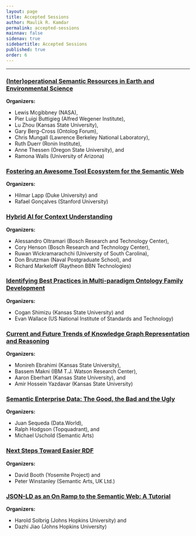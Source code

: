 ```yaml
---
layout: page
title: Accepted Sessions
author: Maulik R. Kamdar
permalink: accepted-sessions
mainnav: false
sidenav: true
sidebartitle: Accepted Sessions
published: true
order: 6
---
```


----------------------------------------------------------------

### [**(Inter)operational Semantic Resources in Earth and Environmental Science**](https://us2ts.org/program-interoperational-earth-environment-semantics)

**Organizers:** 
- Lewis Mcgibbney (NASA), 
- Pier Luigi Buttigieg (Alfred Wegener Institute), 
- Lu Zhou (Kansas State University), 
- Gary Berg-Cross (Ontolog Forum), 
- Chris Mungall (Lawrence Berkeley National Laboratory), 
- Ruth Duerr (Ronin Institute), 
- Anne Thessen (Oregon State University), and 
- Ramona Walls (University of Arizona)


### [**Fostering an Awesome Tool Ecosystem for the Semantic Web**](https://us2ts.org/program-tool-ecosystem)

**Organizers:** 
- Hilmar Lapp (Duke University) and 
- Rafael Gonçalves (Stanford University)


### [**Hybrid AI for Context Understanding**](https://us2ts.org/program-hybrid-ai)

**Organizers:** 
- Alessandro Oltramari (Bosch Research and Technology Center), 
- Cory Henson (Bosch Research and Technology Center), 
- Ruwan Wickramarachchi (University of South Carolina), 
- Don Brutzman (Naval Postgraduate School), and 
- Richard Markeloff (Raytheon BBN Technologies)


### [**Identifying Best Practices in Multi-paradigm Ontology Family Development**](https://us2ts.org/program-ontology-best-practices)

**Organizers:** 
- Cogan Shimizu (Kansas State University) and 
- Evan Wallace (US National Institute of Standards and Technology)


### [**Current and Future Trends of Knowledge Graph Representation and Reasoning**](https://us2ts.org/program-current-future-kr-trends)

**Organizers:** 
- Monireh Ebrahimi (Kansas State University), 
- Bassem Makni (IBM T.J. Watson Research Center), 
- Aaron Eberhart (Kansas State University), and 
- Amir Hossein Yazdavar (Kansas State University)


### [**Semantic Enterprise Data: The Good, the Bad and the Ugly**](https://us2ts.org/program-enterprise-semantic-data)

**Organizers:** 
- Juan Sequeda (Data.World),
- Ralph Hodgson (Topquadrant), and
- Michael Uschold (Semantic Arts)


### [**Next Steps Toward Easier RDF**](https://us2ts.org/program-easier-rdf)

**Organizers:** 
- David Booth (Yosemite Project) and 
- Peter Winstanley (Semantic Arts, UK Ltd.)


### [**JSON-LD as an On Ramp to the Semantic Web: A Tutorial**](https://us2ts.org/program-jsonld)

**Organizers:**
- Harold Solbrig (Johns Hopkins University) and
- Dazhi Jiao (Johns Hopkins University)